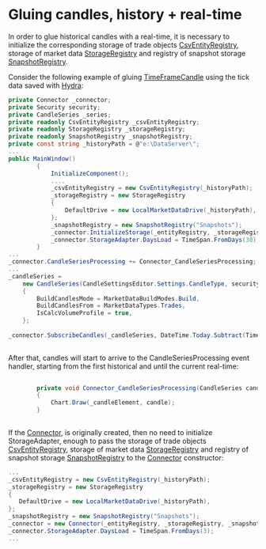 # Gluing candles, history + real\-time

In order to glue historical candles with a real\-time, it is necessary to initialize the corresponding storage of trade objects [CsvEntityRegistry](xref:StockSharp.Algo.Storages.Csv.CsvEntityRegistry), storage of market data [StorageRegistry](xref:StockSharp.Algo.Storages.StorageRegistry) and registry of snapshot storage [SnapshotRegistry](xref:StockSharp.Algo.Storages.SnapshotRegistry). 

Consider the following example of gluing [TimeFrameCandle](xref:StockSharp.Algo.Candles.TimeFrameCandle) using the tick data saved with [Hydra](../../hydra.md):

```cs
private Connector _connector;
private Security security;
private CandleSeries _series;
private readonly CsvEntityRegistry _csvEntityRegistry;
private readonly StorageRegistry _storageRegistry;
private readonly SnapshotRegistry _snapshotRegistry;
private const string _historyPath = @"e:\DataServer\";
...
public MainWindow()
		{
			InitializeComponent();     
            ....   
            _csvEntityRegistry = new CsvEntityRegistry(_historyPath);
            _storageRegistry = new StorageRegistry
            {
            	DefaultDrive = new LocalMarketDataDrive(_historyPath),
            };
            _snapshotRegistry = new SnapshotRegistry("Snapshots");
            _connector.InitializeStorage(_entityRegistry, _storageRegistry, _snapshotRegistry);
            _connector.StorageAdapter.DaysLoad = TimeSpan.FromDays(30);
		}
...
_connector.CandleSeriesProcessing += Connector_CandleSeriesProcessing;
...
_candleSeries =
	new CandleSeries(CandleSettingsEditor.Settings.CandleType, security, CandleSettingsEditor.Settings.Arg)
	{
		BuildCandlesMode = MarketDataBuildModes.Build,
		BuildCandlesFrom = MarketDataTypes.Trades,
		IsCalcVolumeProfile = true,
	};
  
_connector.SubscribeCandles(_candleSeries, DateTime.Today.Subtract(TimeSpan.FromDays(30)), DateTime.Now);
		
```

After that, candles will start to arrive to the CandleSeriesProcessing event handler, starting from the first historical and until the current real\-time:

```cs
        
		private void Connector_CandleSeriesProcessing(CandleSeries candleSeries, Candle candle)
		{
			Chart.Draw(_candleElement, candle);
		}
		
```

If the [Connector](xref:StockSharp.Algo.Connector), is originally created, then no need to initialize StorageAdapter, enough to pass the storage of trade objects [CsvEntityRegistry](xref:StockSharp.Algo.Storages.Csv.CsvEntityRegistry), storage of market data [StorageRegistry](xref:StockSharp.Algo.Storages.StorageRegistry) and registry of snapshot storage [SnapshotRegistry](xref:StockSharp.Algo.Storages.SnapshotRegistry) to the [Connector](xref:StockSharp.Algo.Connector) constructor:

```cs
...
_csvEntityRegistry = new CsvEntityRegistry(_historyPath);
_storageRegistry = new StorageRegistry
{
   DefaultDrive = new LocalMarketDataDrive(_historyPath),
};
_snapshotRegistry = new SnapshotRegistry("Snapshots");
_connector = new Connector(_entityRegistry, _storageRegistry, _snapshotRegistry, supportOffline: true, supportSubscriptionTracking: true);
_connector.StorageAdapter.DaysLoad = TimeSpan.FromDays(3);
...
		
```
